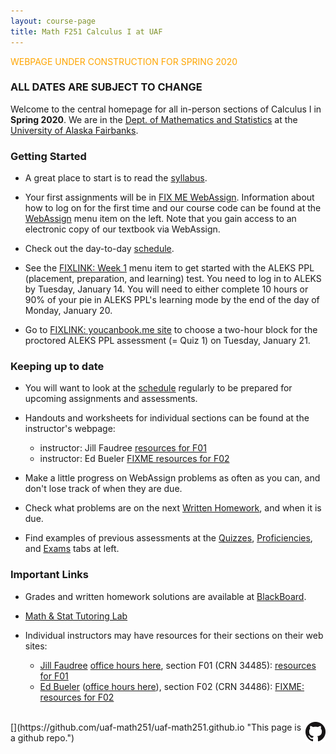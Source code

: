 ```yaml
---
layout: course-page
title: Math F251 Calculus I at UAF
---
```


<!-- ### <span style="color:orange">WEBPAGE UNDER CONSTRUCTION FOR XXX YYYY</span> -->

<span style="color:orange">WEBPAGE UNDER CONSTRUCTION FOR SPRING 2020</span>

### ALL DATES ARE SUBJECT TO CHANGE

Welcome to the central homepage for all in-person sections of Calculus I in **Spring 2020**.  We are in the [Dept. of Mathematics and Statistics](http://www.uaf.edu/dms/) at the [University of Alaska Fairbanks](http://www.uaf.edu/).

### Getting Started

* A great place to start is to read the [syllabus](assets/general/Spring2020/MATH251-Syllabus-S2020-generic.pdf).

* Your first assignments will be in [FIX ME WebAssign](https://webassign.net/). Information about how to log on for the first time and our course code can be found at the [WebAssign](webassign) menu item on the left. Note that you gain access to an electronic copy of our textbook via WebAssign.

* Check out the day-to-day [schedule](assets/general/Spring2020/M251-Spring-2020-Schedule.pdf).

* See the [FIXLINK: Week 1](week1) menu item to get started with the ALEKS PPL (placement, preparation, and learning) test.  You need to log in to ALEKS by Tuesday, January 14.  You will need to either complete 10 hours or 90% of your pie in ALEKS PPL's learning mode by the end of the day of Monday, January 20.

* Go to [FIXLINK: youcanbook.me site](https://doodle.com/poll/cr28umftgm2be6f5) to choose a two-hour block for the proctored ALEKS PPL assessment (= Quiz 1) on Tuesday, January 21. 

### Keeping up to date

* You will want to look at the [schedule](assets/general/Spring2020/M251-Spring-2020-Schedule.pdf) regularly to be prepared for upcoming assignments and assessments.

* Handouts and worksheets for individual sections can be found at the instructor's webpage: 

	- instructor: Jill Faudree [resources for F01](http://jrfaudree.github.io/M251S20/M251S20_home.html)
	- instructor: Ed Bueler [FIXME resources for F02](http://bueler.github.io)

* Make a little progress on WebAssign problems as often as you can, and don't lose track of when they are due.

* Check what problems are on the next [Written Homework](writtenhomework), and when it is due.

* Find examples of previous assessments at the [Quizzes](quizzes), [Proficiencies](proficiencies), and [Exams](exams) tabs at left.


### Important Links

* Grades and written homework solutions are available at [BlackBoard](https://classes.alaska.edu).

* [Math & Stat Tutoring Lab](https://uaf.edu/dms/mathlab/math-and-stat-lab-schedul-1/)

* Individual instructors may have resources for their sections on their web sites:

	- [Jill Faudree](http://jrfaudree.github.io/) [office hours here](https://http://jrfaudree.github.io/WeeklyScheduleS20.htm), section F01 (CRN 34485): [resources for F01](http://jrfaudree.github.io/M251S20/M251S20_home.html)
	- [Ed Bueler](http://bueler.github.io) ([office hours here](http://bueler.github.io/OffHrs.htm)), section F02 (CRN 34486): [FIXME: resources for F02](http://bueler.github.io)

<br>
[<img src="GitHub-Mark-32px.png" align="right">](https://github.com/uaf-math251/uaf-math251.github.io "This page is a github repo.")

<!-- empty comment -->

